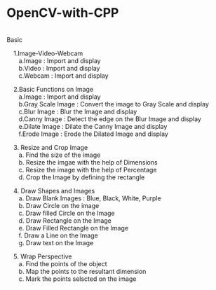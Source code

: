 # OpenCV-with-CPP
<br/>
Basic <br/>

&nbsp;&nbsp;&nbsp; 1.Image-Video-Webcam  <br/>
&nbsp;&nbsp;&nbsp;&nbsp;&nbsp;&nbsp; a.Image  : Import and display  <br/>
&nbsp;&nbsp;&nbsp;&nbsp;&nbsp;&nbsp; b.Video  : Import and display  <br/>
&nbsp;&nbsp;&nbsp;&nbsp;&nbsp;&nbsp; c.Webcam : Import and display  <br/>

&nbsp;&nbsp;&nbsp; 2.Basic Functions on Image <br/>
&nbsp;&nbsp;&nbsp;&nbsp;&nbsp;&nbsp; a.Image  : Import and display  <br/>
&nbsp;&nbsp;&nbsp;&nbsp;&nbsp;&nbsp; b.Gray Scale Image  : Convert the image to Gray Scale and display  <br/>
&nbsp;&nbsp;&nbsp;&nbsp;&nbsp;&nbsp; c.Blur Image  : Blur the Image and display  <br/>
&nbsp;&nbsp;&nbsp;&nbsp;&nbsp;&nbsp; d.Canny Image  : Detect the edge on the Blur Image and display  <br/>
&nbsp;&nbsp;&nbsp;&nbsp;&nbsp;&nbsp; e.Dilate Image  : Dilate the Canny Image and display  <br/>
&nbsp;&nbsp;&nbsp;&nbsp;&nbsp;&nbsp; f.Erode Image  : Erode the Dilated Image and display  <br/>

&nbsp;&nbsp;&nbsp; 3. Resize and Crop Image <br/>
&nbsp;&nbsp;&nbsp;&nbsp;&nbsp;&nbsp; a. Find the size of the image <br/>
&nbsp;&nbsp;&nbsp;&nbsp;&nbsp;&nbsp; b. Resize the imgae with the help of Dimensions <br/>
&nbsp;&nbsp;&nbsp;&nbsp;&nbsp;&nbsp; c. Resize the image with the help of Percentage <br/>
&nbsp;&nbsp;&nbsp;&nbsp;&nbsp;&nbsp; d. Crop the Image by defining the rectangle <br/>

&nbsp;&nbsp;&nbsp; 4. Draw Shapes and Images <br/>
&nbsp;&nbsp;&nbsp;&nbsp;&nbsp;&nbsp; a. Draw Blank Images : Blue, Black, White, Purple <br/>
&nbsp;&nbsp;&nbsp;&nbsp;&nbsp;&nbsp; b. Draw Circle on the image <br/>
&nbsp;&nbsp;&nbsp;&nbsp;&nbsp;&nbsp; c. Draw filled Circle on the Image <br/>
&nbsp;&nbsp;&nbsp;&nbsp;&nbsp;&nbsp; d. Draw Rectangle on the Image <br/>
&nbsp;&nbsp;&nbsp;&nbsp;&nbsp;&nbsp; e. Draw Filled Rectangle on the Image <br/>
&nbsp;&nbsp;&nbsp;&nbsp;&nbsp;&nbsp; f. Draw a Line on the Image <br/>
&nbsp;&nbsp;&nbsp;&nbsp;&nbsp;&nbsp; g. Draw text on the Image <br/>

&nbsp;&nbsp;&nbsp; 5. Wrap Perspective <br/>
&nbsp;&nbsp;&nbsp;&nbsp;&nbsp;&nbsp; a. Find the points of the object <br/>
&nbsp;&nbsp;&nbsp;&nbsp;&nbsp;&nbsp; b. Map the points to the resultant dimension <br/>
&nbsp;&nbsp;&nbsp;&nbsp;&nbsp;&nbsp; c. Mark the points selscted on the image <br/>

&nbsp;&nbsp;&nbsp; 

